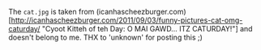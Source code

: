 The `cat.jpg` is taken from (icanhascheezburger.com)[http://icanhascheezburger.com/2011/09/03/funny-pictures-cat-omg-caturday/ "Cyoot Kitteh of teh Day: O MAI GAWD… ITZ CATURDAY!"] and doesn't belong to me. THX to 'unknown' for posting this ;)
